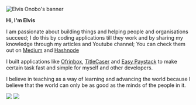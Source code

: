 ![Elvis Onobo's banner](https://github.com/elvis-onobo/elvis-onobo/blob/master/banner.png)

**Hi, I'm Elvis**

I am passionate about building things and helping people and organisations succeed; I do this by 
coding applications till they work and by sharing my knowledge through my articles and Youtube channel;
You can check them out on [Medium](https://medium.com/@elvis.onobo) and [Hashnode](https://elvisonobo.hashnode.dev)

I built applications like [Ofrinbox](https://ofrinbox.com),
[TitleCaser](https://www.npmjs.com/package/title-caser) and [Easy Paystack](https://www.npmjs.com/package/easy-paystack)
to make certain task fast and simple for myself and other developers.

I believe in teaching as a way of learning and advancing the world because I believe that the world
can only be as good as the minds of the people in it.

[<img src="https://img.shields.io/badge/twitter-%231DA1F2.svg?&style=for-the-badge&logo=twitter&logoColor=white" />](https://twitter.com/elvis_onobo)  [<img src="https://img.shields.io/badge/linkedin-%230077B5.svg?&style=for-the-badge&logo=linkedin&logoColor=white" />](https://www.linkedin.com/in/elvis-onobo-77a2b9120/)
